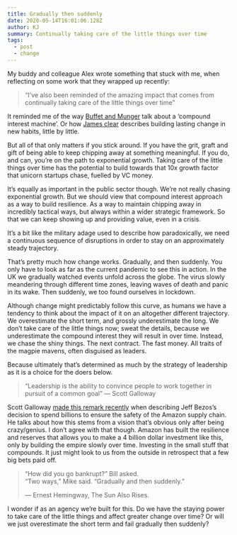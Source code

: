 ```yaml
---
title: Gradually then suddenly
date: 2020-05-14T16:01:06.128Z
author: KJ
summary: Continually taking care of the little things over time
tags:
  - post
  - change
---
```

My buddy and colleague Alex wrote something that stuck with me, when reflecting on some work that they wrapped up recently:

> “I've also been reminded of the amazing impact that comes from continually taking care of the little things over time”  

It reminded me of the way [Buffet and Munger](https://fs.blog/2013/05/the-buffett-formula/) talk about a ‘compound interest machine’. Or how [James clear](https://www.amazon.co.uk/Atomic-Habits-Proven-Build-Break/dp/1847941834/ref=sr_1_1?dchild=1&keywords=atomic+habit&qid=1589443267&s=books&sr=1-1) describes building lasting change in new habits, little by little.

But all of that only matters if you stick around. If you have the grit, graft and gift of being able to keep chipping away at something meaningful. If you do, and can, you’re on the path to exponential growth. Taking care of the little things over time has the potential to build towards that 10x growth factor that unicorn startups chase, fuelled by VC money.

It’s equally as important in the public sector though. We’re not really chasing exponential growth. But we should view that compound interest approach as a way to build resilience. As a way to maintain chipping away in incredibly tactical ways, but always within a wider strategic framework. So that we can keep showing up and providing value, even in a crisis.

It’s a bit like the military adage used to describe how paradoxically, we need a continuous sequence of disruptions in order to stay on an approximately steady trajectory.

That’s pretty much how change works. Gradually, and then suddenly. You only have to look as far as the current pandemic to see this in action. In the UK we gradually watched events unfold across the globe. The virus slowly meandering through different time zones, leaving waves of death and panic in its wake. Then suddenly, we too found ourselves in lockdown.

Although change might predictably follow this curve, as humans we have a tendency to think about the impact of it on an altogether different trajectory. We overestimate the short term, and grossly underestimate the long. We don’t take care of the little things now; sweat the details, because we underestimate the compound interest they will result in over time. Instead, we chase the shiny things. The next contract. The fast money. All traits of the magpie mavens, often disguised as leaders.

Because ultimately that’s determined as much by the strategy of leadership as it is a choice for the doers below.

> “Leadership is the ability to convince people to work together in pursuit of a common goal” — Scott Galloway  

Scott Galloway [made this remark recently](https://marker.medium.com/the-fourth-great-unlock-e85e181f520d) when describing Jeff Bezos’s decision to spend billions to ensure the safety of the Amazon supply chain. He talks about how this stems from a vision that’s obvious only after being crazy/genius. I don’t agree with that though. Amazon has built the resilience and reserves that allows you to make a 4 billion dollar investment like this, only by building the empire slowly over time. Investing in the small stuff that compounds. It just might look to us from the outside in retrospect that a few big bets paid off.

> “How did you go bankrupt?” Bill asked.  
> “Two ways,” Mike said. “Gradually and then suddenly.” <p class=“small”>— Ernest Hemingway, The Sun Also Rises.</p>  

I wonder if as an agency we’re built for this. Do we have the staying power to take care of the little things and affect greater change over time? Or will we just overestimate the short term and fail gradually then suddenly?
